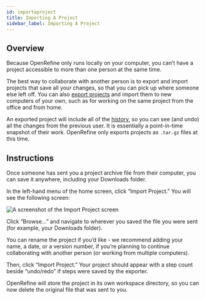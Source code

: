 ```yaml
---
id: importaproject
title: Importing A Project
sidebar_label: Importing A Project
---
```


## Overview

Because OpenRefine only runs locally on your computer, you can’t have a project accessible to more than one person at the same time. 

The best way to collaborate with another person is to export and import projects that save all your changes, so that you can pick up where someone else left off. You can also [export projects](export.md) and import them to new computers of your own, such as for working on the same project from the office and from home. 

An exported project will include all of the [history](interface/projectscreen.md#history), so you can see (and undo) all the changes from the previous user. It is essentially a point-in-time snapshot of their work. OpenRefine only exports projects as `.tar.gz` files at this time. 


## Instructions

Once someone has sent you a project archive file from their computer, you can save it anywhere, including your Downloads folder. 

In the left-hand menu of the home screen, click “Import Project.” You will see the following screen:

![A screenshot of the Import Project screen](img/import.jpg "The Import Project screen")


Click “Browse…” and navigate to wherever you saved the file you were sent (for example, your Downloads folder). 

You can rename the project if you’d like - we recommend adding your name, a date, or a version number, if you’re planning to continue collaborating with another person (or working from multiple computers).

Then, click “Import Project.”  Your project should appear with a step count beside “undo/redo” if steps were saved by the exporter. 

OpenRefine will store the project in its own workspace directory, so you can now delete the original file that was sent to you. 
